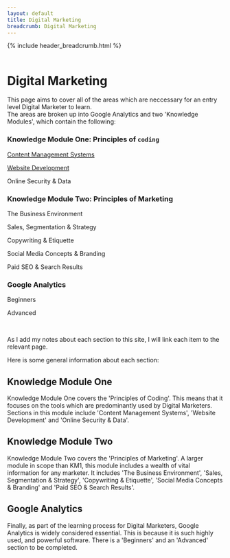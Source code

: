 ```yaml
---
layout: default
title: Digital Marketing
breadcrumb: Digital Marketing
---
```

{% include header_breadcrumb.html %}
<br>
<br>
# Digital Marketing

<p>This page aims to cover all of the areas which are neccessary for an entry level Digital Marketer to learn.<br />
  The areas are broken up into Google Analytics and two 'Knowledge Modules', which contain the following:</p>

<div class="row">
<div class="4u 12u$(small)">
<h3><strong>Knowledge Module One: Principles of <code>coding</code></strong></h3>
<a href="cms"><p>Content Management Systems</p></a>
<a href="website-development"><p>Website Development</p></a>
<p>Online Security & Data</p>
</div>
<div class="4u 12u$(small)">
<strong><h3>Knowledge Module Two: Principles of Marketing</h3></strong>
<p>The Business Environment</p>
<p>Sales, Segmentation & Strategy</p>
<p>Copywriting & Etiquette</p>
<p>Social Media Concepts & Branding</p>
<p>Paid SEO & Search Results</p>
</div>
<div class="4u 12u$(small)">
<strong><h3>Google Analytics</h3></strong>
<p>Beginners</p>
<p>Advanced</p>
</div>
</div>
<br>
<p>
As I add my notes about each section to this site, I will link each item to the relevant page.
</p>
Here is some general information about each section:

## Knowledge Module One

Knowledge Module One covers the 'Principles of Coding'. This means that it focuses on the tools which are predominantly used by Digital Marketers. Sections in this module include 'Content Management Systems', 'Website Development' and 'Online Security & Data'.

## Knowledge Module Two

Knowledge Module Two covers the 'Principles of Marketing'. A larger module in scope than KM1, this module includes a wealth of vital information for any marketer. It includes 'The Business Environment', 'Sales, Segmentation & Strategy', 'Copywriting & Etiquette', 'Social Media Concepts & Branding' and 'Paid SEO & Search Results'.

## Google Analytics

Finally, as part of the learning process for Digital Marketers, Google Analytics is widely considered essential. This is because it is such highly used, and powerful software. There is a 'Beginners' and an 'Advanced' section to be completed.
